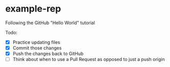 # example-rep
Following the GitHub "Hello World" tutorial

Todo:
- [x] Practice updating files
- [x] Commit those changes
- [x] Push the changes back to GitHub
- [ ] Think about when to use a Pull Request as opposed to just a push origin
